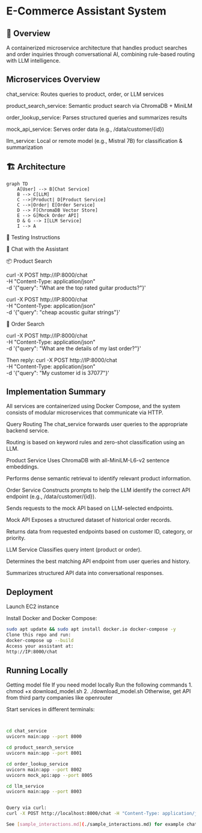 # E-Commerce Assistant System

## 🚀 Overview
A containerized microservice architecture that handles product searches and order inquiries through conversational AI, combining rule-based routing with LLM intelligence.

## Microservices Overview

chat_service: Routes queries to product, order, or LLM services

product_search_service: Semantic product search via ChromaDB + MiniLM

order_lookup_service: Parses structured queries and summarizes results

mock_api_service: Serves order data (e.g., /data/customer/{id})

llm_service: Local or remote model (e.g., Mistral 7B) for classification & summarization

## 🏗️ Architecture
```mermaid
graph TD
    A[User] --> B[Chat Service]
    B --> C[LLM]
    C -->|Product| D[Product Service]
    C -->|Order| E[Order Service]
    D --> F[ChromaDB Vector Store]
    E --> G[Mock Order API]    
    D & G --> I[LLM Service]
    I --> A
```
🧪 Testing Instructions

🔁 Chat with the Assistant

📦 Product Search

curl -X POST http://IP:8000/chat \
  -H "Content-Type: application/json" \
  -d '{"query": "What are the top rated guitar products?"}'

curl -X POST http://IP:8000/chat \
  -H "Content-Type: application/json" \
  -d '{"query": "cheap acoustic guitar strings"}'

🧾 Order Search

curl -X POST http://IP:8000/chat \
  -H "Content-Type: application/json" \
  -d '{"query": "What are the details of my last order?"}'

Then reply:
curl -X POST http://IP:8000/chat \
  -H "Content-Type: application/json" \
  -d '{"query": "My customer id is 37077"}'

## Implementation Summary
All services are containerized using Docker Compose, and the system consists of modular microservices that communicate via HTTP.

Query Routing
The chat_service forwards user queries to the appropriate backend service.

Routing is based on keyword rules and zero-shot classification using an LLM.

Product Service
Uses ChromaDB with all-MiniLM-L6-v2 sentence embeddings.

Performs dense semantic retrieval to identify relevant product information.

Order Service
Constructs prompts to help the LLM identify the correct API endpoint (e.g., /data/customer/{id}).

Sends requests to the mock API based on LLM-selected endpoints.

Mock API
Exposes a structured dataset of historical order records.

Returns data from requested endpoints based on customer ID, category, or priority.

LLM Service
Classifies query intent (product or order).

Determines the best matching API endpoint from user queries and history.

Summarizes structured API data into conversational responses.

## Deployment

Launch EC2 instance

Install Docker and Docker Compose:
```bash
sudo apt update && sudo apt install docker.io docker-compose -y
Clone this repo and run:
docker-compose up --build
Access your assistant at:
http://IP:8000/chat
```

## Running Locally

Getting model file
  If you need model locally
    Run the following commands
    1. chmod +x download_model.sh
    2. ./download_model.sh
  Otherwise, get API from third party companies like openrouter

  Start services in different terminals:

```bash


cd chat_service
uvicorn main:app --port 8000

cd product_search_service
uvicorn main:app --port 8001

cd order_lookup_service
uvicorn main:app --port 8002
uvicorn mock_api:app --port 8005

cd llm_service
uvicorn main:app --port 8003


Query via curl:
curl -X POST http://localhost:8000/chat -H "Content-Type: application/json" -d '{"query": "What are the top-rated guitar strings?"}'

See [sample_interactions.md](./sample_interactions.md) for example chatbot queries and responses.
```
